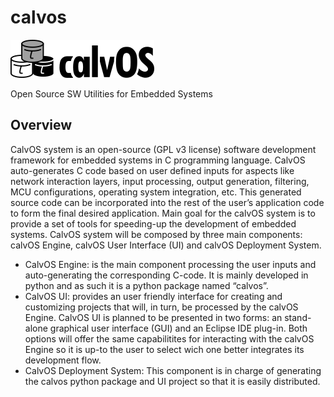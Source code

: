 # calvos
<img src="doc/templates/logo_full_bw_small.png">

Open Source SW Utilities for Embedded Systems

## Overview
CalvOS system is an open-source (GPL v3 license) software development framework for embedded systems in C programming language. CalvOS auto-generates C code based on user defined inputs for aspects like network interaction layers, input processing, output generation, filtering, MCU configurations, operating system integration, etc.
This generated source code can be incorporated into the rest of the user’s application code to form the final desired application.
Main goal for the calvOS system is to provide a set of tools for speeding-up the development of embedded systems.
CalvOS system will be composed by three main components: calvOS Engine, calvOS User Interface (UI) and calvOS Deployment System.
 - CalvOS Engine: is the main component processing the user inputs and auto-generating the corresponding C-code. It is mainly developed in python and as such it is a python package named “calvos”.
 - CalvOS UI: provides an user friendly interface for creating and customizing projects that will, in turn, be processed by the calvOS Engine. CalvOS UI is planned to be presented in two forms: an stand-alone graphical user interface (GUI) and an Eclipse IDE plug-in. Both options will offer the same capabilitites for interacting with the calvOS Engine so it is up-to the user to select wich one better integrates its development flow.
 - CalvOS Deployment System: This component is in charge of generating the calvos python package and UI project so that it is easily distributed.

